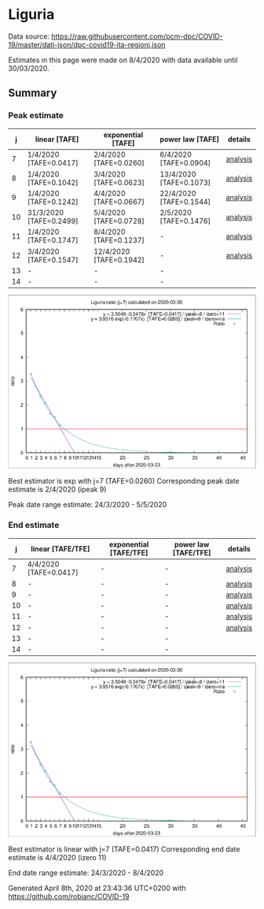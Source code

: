 # Liguria


Data source: https://raw.githubusercontent.com/pcm-dpc/COVID-19/master/dati-json/dpc-covid19-ita-regioni.json

Estimates in this page were made on 8/4/2020 with data available until 30/03/2020.


## Summary 

### Peak estimate 
|j|linear [TAFE]|exponential [TAFE]|power law [TAFE]|details|
|---|----|-----------|---------|-------|
|7|1/4/2020 [TAFE=0.0417]|2/4/2020 [TAFE=0.0260]|6/4/2020 [TAFE=0.0904]|[analysis](COVID-19_liguria_j7_2020-03-30.md)|
|8|1/4/2020 [TAFE=0.1042]|3/4/2020 [TAFE=0.0623]|13/4/2020 [TAFE=0.1073]|[analysis](COVID-19_liguria_j8_2020-03-30.md)|
|9|1/4/2020 [TAFE=0.1242]|4/4/2020 [TAFE=0.0667]|22/4/2020 [TAFE=0.1544]|[analysis](COVID-19_liguria_j9_2020-03-30.md)|
|10|31/3/2020 [TAFE=0.2499]|5/4/2020 [TAFE=0.0728]|2/5/2020 [TAFE=0.1476]|[analysis](COVID-19_liguria_j10_2020-03-30.md)|
|11|1/4/2020 [TAFE=0.1747]|8/4/2020 [TAFE=0.1237]|-|[analysis](COVID-19_liguria_j11_2020-03-30.md)|
|12|3/4/2020 [TAFE=0.1547]|12/4/2020 [TAFE=0.1942]|-|[analysis](COVID-19_liguria_j12_2020-03-30.md)|
|13|-|-|-||
|14|-|-|-||

![best peak estimate](COVID-19_liguria_j7_2020-03-30.png)

Best estimator is exp with j=7 (TAFE=0.0260)
Corresponding peak date estimate is 2/4/2020 (ipeak 9)


Peak date range estimate: 24/3/2020 - 5/5/2020

### End estimate 
|j|linear [TAFE/TFE]|exponential [TAFE/TFE]|power law [TAFE/TFE]|details|
|---|----|-----------|---------|-------|
|7|4/4/2020 [TAFE=0.0417]|-|-|[analysis](COVID-19_liguria_j7_2020-03-30.md)|
|8|-|-|-|[analysis](COVID-19_liguria_j8_2020-03-30.md)|
|9|-|-|-|[analysis](COVID-19_liguria_j9_2020-03-30.md)|
|10|-|-|-|[analysis](COVID-19_liguria_j10_2020-03-30.md)|
|11|-|-|-|[analysis](COVID-19_liguria_j11_2020-03-30.md)|
|12|-|-|-|[analysis](COVID-19_liguria_j12_2020-03-30.md)|
|13|-|-|-||
|14|-|-|-||

![best zero estimate](COVID-19_liguria_j7_2020-03-30.png)

Best estimator is linear with j=7 (TAFE=0.0417)
Corresponding end date estimate is 4/4/2020 (izero 11)


End date range estimate: 24/3/2020 - 8/4/2020

Generated April 8th, 2020 at 23:43:36 UTC+0200 with https://github.com/robianc/COVID-19
